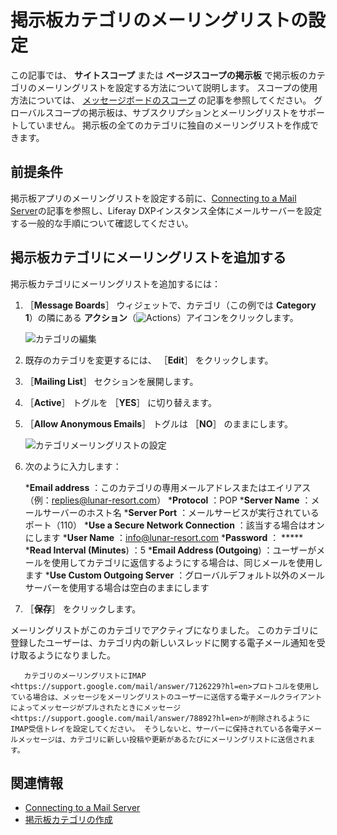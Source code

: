 # 掲示板カテゴリのメーリングリストの設定

この記事では、 **サイトスコープ** または **ページスコープの掲示板** で掲示板のカテゴリのメーリングリストを設定する方法について説明します。 スコープの使用方法については、 [メッセージボードのスコープ](./scoping-your-message-boards.md) の記事を参照してください。 グローバルスコープの掲示板は、サブスクリプションとメーリングリストをサポートしていません。 掲示板の全てのカテゴリに独自のメーリングリストを作成できます。

<a name="prerequisites" />

## 前提条件

掲示板アプリのメーリングリストを設定する前に、[Connecting to a Mail Server](../../../installation-and-upgrades/setting-up-liferay/configuring-mail/connecting-to-a-mail-server.md)の記事を参照し、Liferay DXPインスタンス全体にメールサーバーを設定する一般的な手順について確認してください。

<a name="adding-a-mailing-list-to-a-message-boards-category" />

## 掲示板カテゴリにメーリングリストを追加する

掲示板カテゴリにメーリングリストを追加するには：

1. ［**Message Boards**］ ウィジェットで、カテゴリ（この例では **Category 1**）の隣にある **アクション**（![Actions](../../../images/icon-actions.png)）アイコンをクリックします。

    ![カテゴリの編集](./configuring-a-message-boards-category-mailing-list/images/02.png)

1. 既存のカテゴリを変更するには、 ［**Edit**］ をクリックします。
1. ［**Mailing List**］ セクションを展開します。
1. ［**Active**］ トグルを ［**YES**］ に切り替えます。
1. ［**Allow Anonymous Emails**］ トグルは ［**NO**］ のままにします。

    ![カテゴリメーリングリストの設定](./configuring-a-message-boards-category-mailing-list/images/01.png)

1. 次のように入力します：

   ***Email address** ：このカテゴリの専用メールアドレスまたはエイリアス（例：replies@lunar-resort.com）
   ***Protocol** ：POP
   ***Server Name** ：メールサーバーのホスト名
   ***Server Port** ：メールサービスが実行されているポート（110）
   ***Use a Secure Network Connection** ：該当する場合はオンにします
   ***User Name** ：info@lunar-resort.com
   ***Password** ： *****
   ***Read Interval (Minutes**) ：5
   ***Email Address (Outgoing**) ：ユーザーがメールを使用してカテゴリに返信するようにする場合は、同じメールを使用します
   ***Use Custom Outgoing Server** ：グローバルデフォルト以外のメールサーバーを使用する場合は空白のままにします

1. ［**保存**］ をクリックします。

メーリングリストがこのカテゴリでアクティブになりました。 このカテゴリに登録したユーザーは、カテゴリ内の新しいスレッドに関する電子メール通知を受け取るようになりました。

```{important}
   カテゴリのメーリングリストにIMAP <https://support.google.com/mail/answer/7126229?hl=en>プロトコルを使用している場合は、メッセージをメーリングリストのユーザーに送信する電子メールクライアントによってメッセージがプルされたときにメッセージ<https://support.google.com/mail/answer/78892?hl=en>が削除されるようにIMAP受信トレイを設定してください。 そうしないと、サーバーに保持されている各電子メールメッセージは、カテゴリに新しい投稿や更新があるたびにメーリングリストに送信されます。
```

<a name="related-information" />

## 関連情報

* [Connecting to a Mail Server](../../../installation-and-upgrades/setting-up-liferay/configuring-mail/connecting-to-a-mail-server.md)
* [掲示板カテゴリの作成](./creating-message-boards-categories.md)
